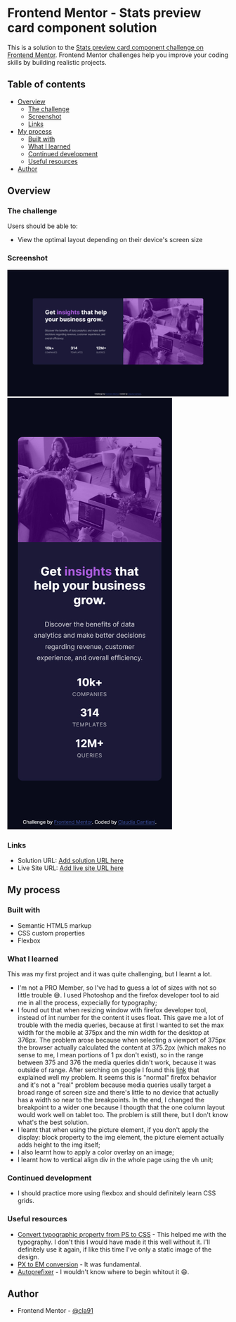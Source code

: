 # Frontend Mentor - Stats preview card component solution

This is a solution to the [Stats preview card component challenge on Frontend Mentor](https://www.frontendmentor.io/challenges/stats-preview-card-component-8JqbgoU62). Frontend Mentor challenges help you improve your coding skills by building realistic projects.

## Table of contents

- [Overview](#overview)
  - [The challenge](#the-challenge)
  - [Screenshot](#screenshot)
  - [Links](#links)
- [My process](#my-process)
  - [Built with](#built-with)
  - [What I learned](#what-i-learned)
  - [Continued development](#continued-development)
  - [Useful resources](#useful-resources)
- [Author](#author)

## Overview

### The challenge

Users should be able to:

- View the optimal layout depending on their device's screen size

### Screenshot

![](./screenshot-desktop.jpg)
![](./screenshot-mobile.jpg)
### Links

- Solution URL: [Add solution URL here](https://www.frontendmentor.io/solutions/responsive-site-using-flexbox-XSdoHjI8i)
- Live Site URL: [Add live site URL here](https://cla91.github.io/stats-preview-card-component-main/)

## My process

### Built with

- Semantic HTML5 markup
- CSS custom properties
- Flexbox

### What I learned

This was my first project and it was quite challenging, but I learnt a lot.
* I'm not a PRO Member, so I've had to guess a lot of sizes with not so little trouble 😅. I used Photoshop and the firefox developer tool to aid me in all the process, expecially for typography;
* I found out that when resizing window with firefox developer tool, instead of int number for the content it uses float. This gave me a lot of trouble with the media queries, because at first I wanted to set the max width for the mobile at 375px and the min width for the desktop at 376px. The problem arose because when selecting a viewport of 375px the browser actually calculated the content at 375.2px (which makes no sense to me, I mean portions of 1 px don't exist), so in the range between 375 and 376 the media queries didn't work, because it was outside of range. After serching on google I found this [link](https://stackoverflow.com/questions/63637584/bug-with-browsers-interpretation-of-media-queries) that explained well my problem. It seems this is "normal" firefox behavior and it's not a "real" problem because media queries usally target a broad range of screen size and there's little to no device that actually has a width so near to the breakpoints. In the end, I changed the breakpoint to a wider one because I thougth that the one column layout would work well on tablet too. The problem is still there, but I don't know what's the best solution.
* I learnt that when using the picture element, if you don't apply the display: block property to the img element, the picture element actually adds height to the img itself;
* I also learnt how to apply a color overlay on an image;
* I learnt how to vertical align div in the whole page using the vh unit;

### Continued development

* I should practice more using flexbox and should definitely learn CSS grids.

### Useful resources

- [Convert typographic property from PS to CSS](https://martinwolf.org/before-2018/blog/2016/02/convert-typographic-properties-from-photoshop-to-css/) - This helped me with the typography. I don't this I would have made it this well without it. I'll definitely use it again, if like this time I've only a static image of the design.
- [PX to EM conversion](https://www.w3schools.com/tags/ref_pxtoemconversion.asp) - It was fundamental.
- [Autoprefixer](https://autoprefixer.github.io/) - I wouldn't know where to begin whitout it 😄.


## Author

- Frontend Mentor - [@cla91](https://www.frontendmentor.io/profile/cla91)
